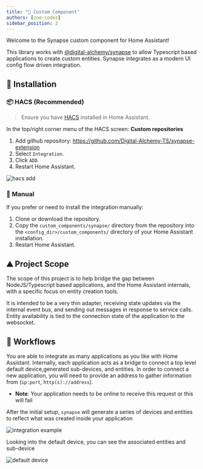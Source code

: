 ```yaml
---
title: "🧱 Custom Component"
authors: [zoe-codez]
sidebar_position: 2
---
```


Welcome to the Synapse custom component for Home Assistant!

This library works with [@digital-alchemy/synapse](/docs/home-automation/synapse) to allow Typescript based applications to create custom entities.
Synapse integrates as a modern UI config flow driven integration.

## 🚀 Installation

### 📦 HACS (Recommended)

> Ensure you have [HACS](https://hacs.xyz/) installed in Home Assistant.

In the top/right corner menu of the HACS screen: **Custom repositories**

1. Add github repository: https://github.com/Digital-Alchemy-TS/synapse-extension
2. Select `Integration`.
3. Click `ADD`.
4. Restart Home Assistant.

![hacs add](/img/hacs_add.png)

### 📁 Manual

If you prefer or need to install the integration manually:

1. Clone or download the repository.
2. Copy the `custom_components/synapse/` directory from the repository into the `<config_dir>/custom_components/` directory of your Home Assistant installation.
3. Restart Home Assistant.

## ⛰️ Project Scope

The scope of this project is to help bridge the gap between NodeJS/Typescript based applications, and the Home Assistant internals, with a specific focus on entity creation tools.

It is intended to be a very thin adapter, receiving state updates via the internal event bus, and sending out messages in response to service calls.
Entity availability is tied to the connection state of the application to the websocket.

## 🍝 Workflows

You are able to integrate as many applications as you like with Home Assistant.
Internally, each application acts as a bridge to connect a top level default device,generated sub-devices, and entities.
In order to connect a new application, you will need to provide an address to gather information from (`ip:port`, `http(s)://address`).

- **Note**: Your application needs to be online to receive this request or this will fail

After the initial setup, `synapse` will generate a series of devices and entities to reflect what was created inside your application

![integration example](/img/synapse_integration_example.png)

Looking into the default device, you can see the associated entities and sub-device

![default device](/img/synapse_default_device.png)
